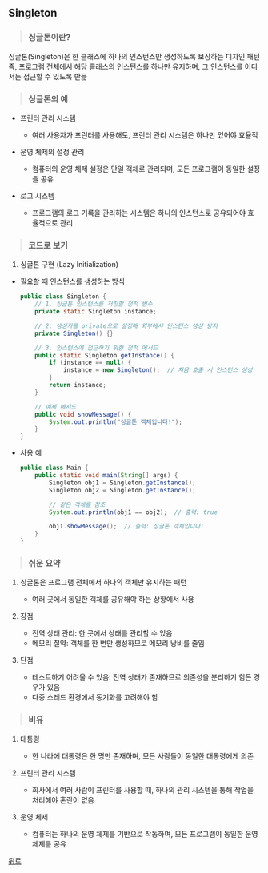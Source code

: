 ## Singleton
> ### 싱글톤이란?
싱글톤(Singleton)은 한 클래스에 하나의 인스턴스만 생성하도록 보장하는 디자인 패턴</br>
즉, 프로그램 전체에서 해당 클래스의 인스턴스를 하나만 유지하며, 그 인스턴스를 어디서든 접근할 수 있도록 만듦

> ### 싱글톤의 예
- 프린터 관리 시스템
    - 여러 사용자가 프린터를 사용해도, 프린터 관리 시스템은 하나만 있어야 효율적

- 운영 체제의 설정 관리
    - 컴퓨터의 운영 체제 설정은 단일 객체로 관리되며, 모든 프로그램이 동일한 설정을 공유

- 로그 시스템
    - 프로그램의 로그 기록을 관리하는 시스템은 하나의 인스턴스로 공유되어야 효율적으로 관리

> ### 코드로 보기
1. 싱글톤 구현 (Lazy Initialization)
- 필요할 때 인스턴스를 생성하는 방식
    ```java
    public class Singleton {
        // 1. 싱글톤 인스턴스를 저장할 정적 변수
        private static Singleton instance;

        // 2. 생성자를 private으로 설정해 외부에서 인스턴스 생성 방지
        private Singleton() {}

        // 3. 인스턴스에 접근하기 위한 정적 메서드
        public static Singleton getInstance() {
            if (instance == null) {
                instance = new Singleton();  // 처음 호출 시 인스턴스 생성
            }
            return instance;
        }

        // 예제 메서드
        public void showMessage() {
            System.out.println("싱글톤 객체입니다!");
        }
    }
    ```

- 사용 예
    ```java
    public class Main {
        public static void main(String[] args) {
            Singleton obj1 = Singleton.getInstance();
            Singleton obj2 = Singleton.getInstance();

            // 같은 객체를 참조
            System.out.println(obj1 == obj2);  // 출력: true

            obj1.showMessage();  // 출력: 싱글톤 객체입니다!
        }
    }
    ```

> ### 쉬운 요약
1. 싱글톤은 프로그램 전체에서 하나의 객체만 유지하는 패턴
    - 여러 곳에서 동일한 객체를 공유해야 하는 상황에서 사용

2. 장점
    - 전역 상태 관리: 한 곳에서 상태를 관리할 수 있음
    - 메모리 절약: 객체를 한 번만 생성하므로 메모리 낭비를 줄임

3. 단점
    - 테스트하기 어려울 수 있음: 전역 상태가 존재하므로 의존성을 분리하기 힘든 경우가 있음
    - 다중 스레드 환경에서 동기화를 고려해야 함

> ### 비유
1. 대통령
    - 한 나라에 대통령은 한 명만 존재하며, 모든 사람들이 동일한 대통령에게 의존

2. 프린터 관리 시스템
    - 회사에서 여러 사람이 프린터를 사용할 때, 하나의 관리 시스템을 통해 작업을 처리해야 혼란이 없음

3. 운영 체제
    - 컴퓨터는 하나의 운영 체제를 기반으로 작동하며, 모든 프로그램이 동일한 운영 체제를 공유

[뒤로](java.md)